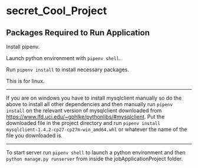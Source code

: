 # secret_Cool_Project

## Packages Required to Run Application

Install pipenv.

Launch python environment with `pipenv shell`.

Run `pipenv install` to install necessary packages.

This is for linux.

---

If you are on windows you have to install mysqlclient manually so do the above to install all other dependencies and then manually run `pipenv install` on the relevant version of mysqlclient downloaded from https://www.lfd.uci.edu/~gohlke/pythonlibs/#mysqlclient. Put the downloaded file in the project directory and run `pipenv install mysqlclient-1.4.2-cp27-cp27m-win_amd64.whl` or whatever the name of the file you downloaded is.

---

To start server run `pipenv shell` to launch a python environment and then `python manage.py runserver` from inside the jobApplicationProject folder.
